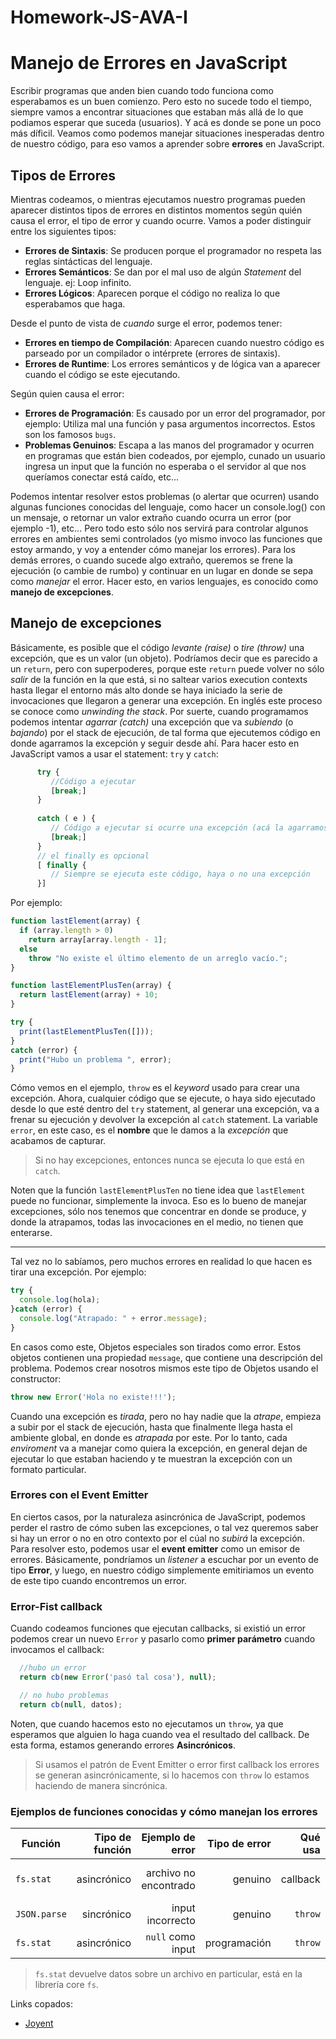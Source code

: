 # Homework-JS-AVA-I

# Manejo de Errores en JavaScript

Escribir programas que anden bien cuando todo funciona como esperabamos es un buen comienzo. Pero esto no sucede todo el tiempo, siempre vamos a encontrar situaciones que estaban más allá de lo que podiamos esperar que suceda (usuarios). Y acá es donde se pone un poco más díficil. Veamos como podemos manejar situaciones inesperadas dentro de nuestro código, para eso vamos a aprender sobre __errores__ en JavaScript.

## Tipos de Errores

Mientras codeamos, o mientras ejecutamos nuestro programas pueden aparecer distintos tipos de errores en distintos momentos según quién causa el error, el tipo de error y cuando ocurre. Vamos a poder distinguir entre los siguientes tipos:
* __Errores de Sintaxis__: Se producen porque el programador no respeta las reglas sintácticas del lenguaje.
* __Errores Semánticos__: Se dan por el mal uso de algún _Statement_ del lenguaje. ej: Loop infinito.
* __Errores Lógicos__: Aparecen porque el código no realiza lo que esperabamos que haga.

Desde el punto de vista de _cuando_ surge el error, podemos tener:
* __Errores en tiempo de Compilación__: Aparecen cuando nuestro código es parseado por un compilador o intérprete (errores de sintaxis). 
* __Errores de Runtime__: Los errores semánticos y de lógica van a aparecer cuando el código se este ejecutando.

Según quien causa el error:
* __Errores de Programación__: Es causado por un error del programador, por ejemplo: Utiliza mal una función y pasa argumentos incorrectos. Estos son los famosos `bugs`.
* __Problemas Genuinos__: Escapa a las manos del programador y ocurren en programas que están bien codeados, por ejemplo, cunado un usuario ingresa un input que la función no esperaba o el servidor al que nos queríamos conectar está caído, etc...

Podemos intentar resolver estos problemas (o alertar que ocurren) usando algunas funciones conocidas del lenguaje, como hacer un console.log() con un mensaje, o retornar un valor extraño cuando ocurra un error (por ejemplo -1), etc... Pero todo esto sólo nos servirá para controlar algunos errores en ambientes semi controlados (yo mismo invoco las funciones que estoy armando, y voy a entender cómo manejar los errores). Para los demás errores, o cuando sucede algo extraño, queremos se frene la ejecución (o cambie de rumbo) y continuar en un lugar en donde se sepa como _manejar_ el error. Hacer esto, en varios lenguajes, es conocido como __manejo de excepciones__.

## Manejo de excepciones

Básicamente, es posible que el código _levante (raise)_ o _tire (throw)_ una excepción, que es un valor (un objeto). Podríamos decir que es parecido a un `return`, pero con superpoderes, porque este `return` puede volver no sólo _salir_ de la función en la que está, si no saltear varios execution contexts hasta llegar el entorno más alto donde se haya iniciado la serie de invocaciones que llegaron a generar una excepción. En inglés este proceso se conoce como _unwinding the stack_. 
Por suerte, cuando programamos podemos intentar _agarrar (catch)_ una excepción que va _subiendo_ (o _bajando_) por el stack de ejecución, de tal forma que ejecutemos código en donde agarramos la excepción y seguir desde ahí.
Para hacer esto en JavaScript vamos a usar el statement: `try` y `catch`:

```javascript
      try {
         //Código a ejecutar
         [break;]
      } 
      
      catch ( e ) {
         // Código a ejecutar si ocurre una excepción (acá la agarramos)
         [break;]
      }
      // el finally es opcional 
      [ finally {
         // Siempre se ejecuta este código, haya o no una excepción
      }]
```

Por ejemplo:

```javascript
function lastElement(array) {
  if (array.length > 0)
    return array[array.length - 1];
  else
    throw "No existe el último elemento de un arreglo vacío.";
}

function lastElementPlusTen(array) {
  return lastElement(array) + 10;
}

try {
  print(lastElementPlusTen([]));
}
catch (error) {
  print("Hubo un problema ", error);
}
```

Cómo vemos en el ejemplo, `throw` es el _keyword_ usado para crear una excepción. Ahora, cualquier código que se ejecute, o haya sido ejecutado desde lo que esté dentro del `try` statement, al generar una excepción, va a frenar su ejecución y devolver la excepción al `catch` statement. La variable `error`, en este caso, es el __nombre__ que le damos a la _excepción_ que acabamos de capturar. 

> Si no hay excepciones, entonces nunca se ejecuta lo que está en `catch`.

Noten que la función `lastElementPlusTen` no tiene idea que `lastElement` puede no funcionar, simplemente la invoca. Eso es lo bueno de manejar excepciones, sólo nos tenemos que concentrar en donde se produce, y donde la atrapamos, todas las invocaciones en el medio, no tienen que enterarse.

---

Tal vez no lo sabíamos, pero muchos errores en realidad lo que hacen es tirar una excepción. Por ejemplo:

```javascript
try {
  console.log(hola);
}catch (error) {
  console.log("Atrapado: " + error.message);
}
```

En casos como este, Objetos especiales son tirados como error. Estos objetos contienen una propiedad `message`, que contiene una descripción del problema. Podemos crear nosotros mismos este tipo de Objetos usando el constructor:

```javascript
throw new Error('Hola no existe!!!');
```

Cuando una excepción es _tirada_, pero no hay nadie que la _atrape_, empieza a subir por el stack de ejecución, hasta que finalmente llega hasta el ambiente global, en donde es _atrapada_ por este. Por lo tanto, cada _enviroment_ va a manejar como quiera la excepción, en general dejan de ejecutar lo que estaban haciendo y te muestran la excepción con un formato particular.

### Errores con el Event Emitter

En ciertos casos, por la naturaleza asincrónica de JavaScript, podemos perder el rastro de cómo suben las excepciones, o tal vez queremos saber si hay un error o no en otro contexto por el cúal no _subirá_ la excepción. Para resolver esto, podemos usar el __event emitter__ como un emisor de errores. Básicamente, pondríamos un _listener_ a escuchar por un evento de tipo __Error__, y luego, en nuestro código simplemente emitiriamos un evento de este tipo cuando encontremos un error.

### Error-Fist callback

Cuando codeamos funciones que ejecutan callbacks, si existió un error podemos crear un nuevo `Error` y pasarlo como __primer parámetro__ cuando invocamos el callback:

```javascript
  //hubo un error
  return cb(new Error('pasó tal cosa'), null);

  // no hubo problemas
  return cb(null, datos);
```

Noten, que cuando hacemos esto no ejecutamos un `throw`, ya que esperamos que alguien lo haga cuando vea el resultado del callback. De esta forma, estamos generando errores __Asincrónicos__.

> Si usamos el patrón de Event Emitter o error first callback los errores se generan asincrónicamente, si lo hacemos con `throw` lo estamos haciendo de manera sincrónica.

### Ejemplos de funciones conocidas y cómo manejan los errores

| __Función__   | __Tipo de función__| __Ejemplo de error__  | __Tipo de error__ | __Qué usa__ | __Como lo manejamos__|
|--------   | ----:| ----:| ----: | ----: | ----: |
|`fs.stat`| asincrónico | archivo no encontrado | genuino| callback | manejamos el error del callback |
|`JSON.parse`| sincrónico | input incorrecto | genuino| `throw` | `try / catch` |
|`fs.stat`| asincrónico | `null` como input | programación| `throw` | arreglamos el bug |

> `fs.stat` devuelve datos sobre un archivo en particular, está en la librería core `fs`.


Links copados:

* [Joyent](https://www.joyent.com/node-js/production/design/errors)
